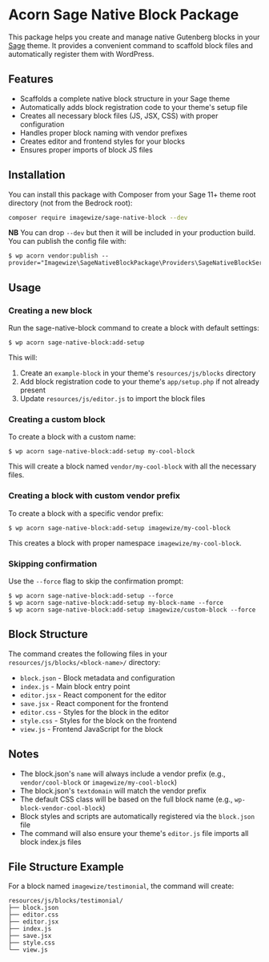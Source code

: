 # Acorn Sage Native Block Package

This package helps you create and manage native Gutenberg blocks in your [Sage](https://roots.io/sage/) theme. It provides a convenient command to scaffold block files and automatically register them with WordPress.

## Features

- Scaffolds a complete native block structure in your Sage theme
- Automatically adds block registration code to your theme's setup file
- Creates all necessary block files (JS, JSX, CSS) with proper configuration
- Handles proper block naming with vendor prefixes
- Creates editor and frontend styles for your blocks
- Ensures proper imports of block JS files

## Installation

You can install this package with Composer from your Sage 11+ theme root directory (not from the Bedrock root):

```bash
composer require imagewize/sage-native-block --dev
```

**NB** You can drop `--dev` but then it will be included in your production build.
You can publish the config file with:

```shell
$ wp acorn vendor:publish --provider="Imagewize\SageNativeBlockPackage\Providers\SageNativeBlockServiceProvider"
```

## Usage

### Creating a new block

Run the sage-native-block command to create a block with default settings:

```shell
$ wp acorn sage-native-block:add-setup
```

This will:
1. Create an `example-block` in your theme's `resources/js/blocks` directory
2. Add block registration code to your theme's `app/setup.php` if not already present
3. Update `resources/js/editor.js` to import the block files

### Creating a custom block

To create a block with a custom name:

```shell
$ wp acorn sage-native-block:add-setup my-cool-block
```

This will create a block named `vendor/my-cool-block` with all the necessary files.

### Creating a block with custom vendor prefix

To create a block with a specific vendor prefix:

```shell
$ wp acorn sage-native-block:add-setup imagewize/my-cool-block
```

This creates a block with proper namespace `imagewize/my-cool-block`.

### Skipping confirmation

Use the `--force` flag to skip the confirmation prompt:

```shell
$ wp acorn sage-native-block:add-setup --force
$ wp acorn sage-native-block:add-setup my-block-name --force
$ wp acorn sage-native-block:add-setup imagewize/custom-block --force
```

## Block Structure

The command creates the following files in your `resources/js/blocks/<block-name>/` directory:

- `block.json` - Block metadata and configuration
- `index.js` - Main block entry point
- `editor.jsx` - React component for the editor
- `save.jsx` - React component for the frontend
- `editor.css` - Styles for the block in the editor
- `style.css` - Styles for the block on the frontend
- `view.js` - Frontend JavaScript for the block

## Notes

- The block.json's `name` will always include a vendor prefix (e.g., `vendor/cool-block` or `imagewize/my-cool-block`)
- The block.json's `textdomain` will match the vendor prefix
- The default CSS class will be based on the full block name (e.g., `wp-block-vendor-cool-block`)
- Block styles and scripts are automatically registered via the `block.json` file
- The command will also ensure your theme's `editor.js` file imports all block index.js files

## File Structure Example

For a block named `imagewize/testimonial`, the command will create:

```
resources/js/blocks/testimonial/
├── block.json
├── editor.css
├── editor.jsx
├── index.js
├── save.jsx
├── style.css
└── view.js
```
